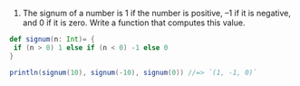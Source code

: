 1. The signum of a number is 1 if the number is positive, –1 if it is negative, and 0 if it is zero. Write a function that computes this value.

```scala
def signum(n: Int)= {
 if (n > 0) 1 else if (n < 0) -1 else 0
}

println(signum(10), signum(-10), signum(0)) //=> `(1, -1, 0)`
```
